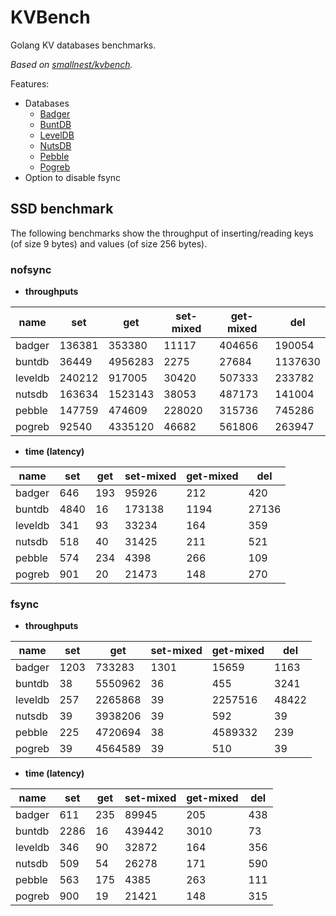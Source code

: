 # KVBench

Golang KV databases benchmarks.

_*Based on [smallnest/kvbench](https://github.com/smallnest/kvbench).*_

Features:

- Databases
  - [Badger](https://github.com/dgraph-io/badger)
  - [BuntDB](https://github.com/tidwall/buntdb)
  - [LevelDB](https://github.com/syndtr/goleveldb)
  - [NutsDB](https://github.com/xujiajun/nutsdb)
  - [Pebble](https://github.com/cockroachdb/pebble)
  - [Pogreb](https://github.com/akrylysov/pogreb)
- Option to disable fsync

## SSD benchmark

The following benchmarks show the throughput of inserting/reading keys (of size
9 bytes) and values (of size 256 bytes).

### nofsync

- **throughputs**

| name    | set    | get     | set-mixed | get-mixed | del     |
| ------- | ------ | ------- | --------- | --------- | ------- |
| badger  | 136381 | 353380  | 11117     | 404656    | 190054  |
| buntdb  | 36449  | 4956283 | 2275      | 27684     | 1137630 |
| leveldb | 240212 | 917005  | 30420     | 507333    | 233782  |
| nutsdb  | 163634 | 1523143 | 38053     | 487173    | 141004  |
| pebble  | 147759 | 474609  | 228020    | 315736    | 745286  |
| pogreb  | 92540  | 4335120 | 46682     | 561806    | 263947  |

- **time (latency)**

| name    | set  | get | set-mixed | get-mixed | del   |
| ------- | ---- | --- | --------- | --------- | ----- |
| badger  | 646  | 193 | 95926     | 212       | 420   |
| buntdb  | 4840 | 16  | 173138    | 1194      | 27136 |
| leveldb | 341  | 93  | 33234     | 164       | 359   |
| nutsdb  | 518  | 40  | 31425     | 211       | 521   |
| pebble  | 574  | 234 | 4398      | 266       | 109   |
| pogreb  | 901  | 20  | 21473     | 148       | 270   |

### fsync

- **throughputs**

| name    | set  | get     | set-mixed | get-mixed | del   |
| ------- | ---- | ------- | --------- | --------- | ----- |
| badger  | 1203 | 733283  | 1301      | 15659     | 1163  |
| buntdb  | 38   | 5550962 | 36        | 455       | 3241  |
| leveldb | 257  | 2265868 | 39        | 2257516   | 48422 |
| nutsdb  | 39   | 3938206 | 39        | 592       | 39    |
| pebble  | 225  | 4720694 | 38        | 4589332   | 239   |
| pogreb  | 39   | 4564589 | 39        | 510       | 39    |

- **time (latency)**

| name    | set  | get | set-mixed | get-mixed | del |
| ------- | ---- | --- | --------- | --------- | --- |
| badger  | 611  | 235 | 89945     | 205       | 438 |
| buntdb  | 2286 | 16  | 439442    | 3010      | 73  |
| leveldb | 346  | 90  | 32872     | 164       | 356 |
| nutsdb  | 509  | 54  | 26278     | 171       | 590 |
| pebble  | 563  | 175 | 4385      | 263       | 111 |
| pogreb  | 900  | 19  | 21421     | 148       | 315 |
